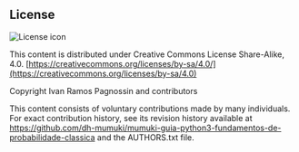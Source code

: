 ## License
![License icon](https://licensebuttons.net/l/by-sa/3.0/88x31.png)

This content is distributed under Creative Commons License Share-Alike, 4.0. [https://creativecommons.org/licenses/by-sa/4.0/](https://creativecommons.org/licenses/by-sa/4.0)

Copyright Ivan Ramos Pagnossin and contributors

This content consists of voluntary contributions made by many
individuals. For exact contribution history, see its revision history
available at https://github.com/dh-mumuki/mumuki-guia-python3-fundamentos-de-probabilidade-classica and the AUTHORS.txt file.

